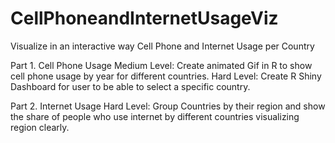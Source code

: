 # CellPhoneandInternetUsageViz
Visualize in an interactive way Cell Phone and Internet Usage per Country

Part 1. Cell Phone Usage
Medium Level: Create animated Gif in R to show cell phone usage by year for different countries. 
Hard Level: Create R Shiny Dashboard for user to be able to select a specific country. 

Part 2. Internet Usage
Hard Level: Group Countries by their region and show the share of people who use internet by different countries visualizing region clearly. 


